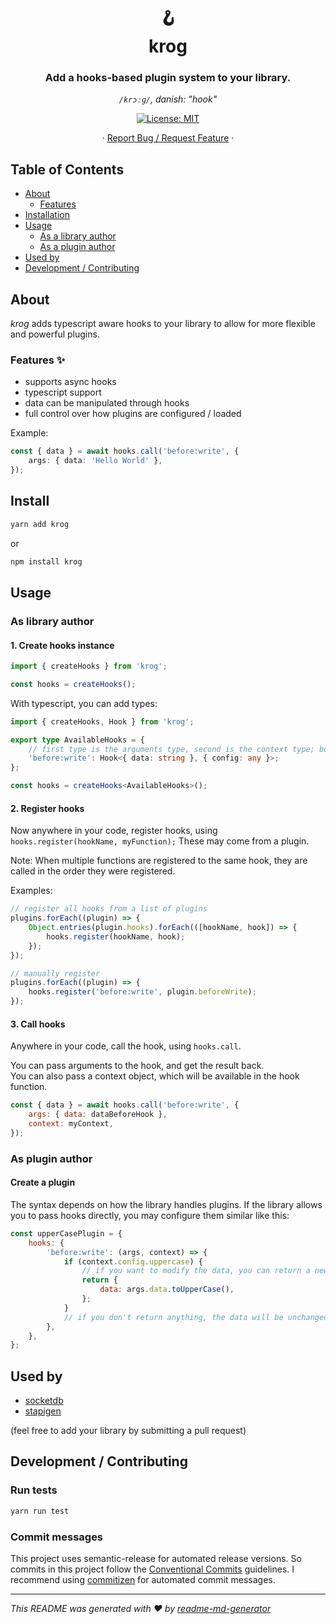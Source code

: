 <h1 align="center">🪝 <br/>krog</h1>
<h3 align="center">Add a hooks-based plugin system to your library.</h3>
<p align="center"><i><code>/krɔːɡ/</code>, danish: "hook"</i></p>
<p align="center">
  <a href="#" target="_blank">
    <img alt="License: MIT" src="https://img.shields.io/badge/License-MIT-yellow.svg" />
  </a>
</p>
<p align="center">
  ·
  <a href="https://github.com/TimoBechtel/krog/issues">Report Bug / Request Feature</a>
  ·
</p>

## Table of Contents

- [About](#About)
  - [Features](#Features)
- [Installation](#Install)
- [Usage](#Usage)
  - [As a library author](#As-a-library-author)
  - [As a plugin author](#As-a-plugin-author)
- [Used by](#Used-by)
- [Development / Contributing](#Development-Contributing)

## About

_krog_ adds typescript aware hooks to your library to allow for more flexible and powerful plugins.

### Features ✨

- supports async hooks
- typescript support
- data can be manipulated through hooks
- full control over how plugins are configured / loaded

Example:

```typescript
const { data } = await hooks.call('before:write', {
	args: { data: 'Hello World' },
});
```

## Install

```sh
yarn add krog
```

or

```sh
npm install krog
```

## Usage

### As library author

#### 1. Create hooks instance

```js
import { createHooks } from 'krog';

const hooks = createHooks();
```

With typescript, you can add types:

```ts
import { createHooks, Hook } from 'krog';

export type AvailableHooks = {
	// first type is the arguments type, second is the context type; both are optional
	'before:write': Hook<{ data: string }, { config: any }>;
};

const hooks = createHooks<AvailableHooks>();
```

#### 2. Register hooks

Now anywhere in your code, register hooks, using `hooks.register(hookName, myFunction);` These may come from a plugin.

Note: When multiple functions are registered to the same hook, they are called in the order they were registered.

Examples:

```js
// register all hooks from a list of plugins
plugins.forEach((plugin) => {
	Object.entries(plugin.hooks).forEach(([hookName, hook]) => {
		hooks.register(hookName, hook);
	});
});

// manually register
plugins.forEach((plugin) => {
	hooks.register('before:write', plugin.beforeWrite);
});
```

#### 3. Call hooks

Anywhere in your code, call the hook, using `hooks.call`.

You can pass arguments to the hook, and get the result back.  
You can also pass a context object, which will be available in the hook function.

```js
const { data } = await hooks.call('before:write', {
	args: { data: dataBeforeHook },
	context: myContext,
});
```

### As plugin author

#### Create a plugin

The syntax depends on how the library handles plugins. If the library allows you to pass hooks directly, you may configure them similar like this:

```js
const upperCasePlugin = {
	hooks: {
		'before:write': (args, context) => {
			if (context.config.uppercase) {
				// if you want to modify the data, you can return a new args object (context cannot be modified)
				return {
					data: args.data.toUpperCase(),
				};
			}
			// if you don't return anything, the data will be unchanged
		},
	},
};
```

## Used by

- [socketdb](https://github.com/TimoBechtel/socketdb)
- [stapigen](https://github.com/TimoBechtel/stapigen)

(feel free to add your library by submitting a pull request)

## Development / Contributing

### Run tests

```sh
yarn run test
```

### Commit messages

This project uses semantic-release for automated release versions. So commits in this project follow the [Conventional Commits](https://www.conventionalcommits.org/en/v1.0.0-beta.2/) guidelines. I recommend using [commitizen](https://github.com/commitizen/cz-cli) for automated commit messages.

---

_This README was generated with ❤️ by [readme-md-generator](https://github.com/kefranabg/readme-md-generator)_
